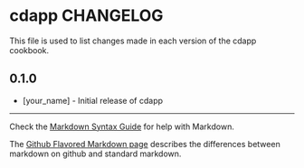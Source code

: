 cdapp CHANGELOG
===============

This file is used to list changes made in each version of the cdapp cookbook.

0.1.0
-----
- [your_name] - Initial release of cdapp

- - -
Check the [Markdown Syntax Guide](http://daringfireball.net/projects/markdown/syntax) for help with Markdown.

The [Github Flavored Markdown page](http://github.github.com/github-flavored-markdown/) describes the differences between markdown on github and standard markdown.

